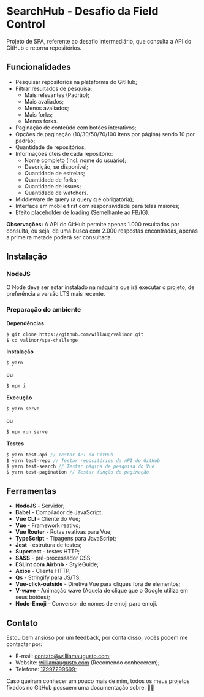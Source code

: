 # SearchHub - Desafio da Field Control

Projeto de SPA, referente ao desafio intermediário, que consulta a API do GitHub e retorna repositórios.

## Funcionalidades
- Pesquisar repositórios na plataforma do GitHub;
- Filtrar resultados de pesquisa:
  - Mais relevantes (Padrão);
  - Mais avaliados;
  - Menos avaliados;
  - Mais forks;
  - Menos forks.
- Paginação de conteúdo com botões interativos;
- Opções de paginação (10/30/50/70/100 itens por página) sendo 10 por padrão;
- Quantidade de repositórios;
- Informações úteis de cada repositório:
  - Nome completo (incl. nome do usuário);
  - Descrição, se disponível;
  - Quantidade de estrelas;
  - Quantidade de forks;
  - Quantidade de issues;
  - Quantidade de watchers.
- Middleware de query (a query **q** é obrigatória);
- Interface em mobile first com responsividade para telas maiores;
- Efeito placeholder de loading (Semelhante ao FB/IG).

**Observações:** A API do GitHub permite apenas 1.000 resultados por consulta, ou seja, de uma busca com 2.000 respostas encontradas, apenas a primeira metade poderá ser consultada.

## Instalação

### NodeJS
O Node deve ser estar instalado na máquina que irá executar o projeto, de preferência
a versão LTS mais recente.

### Preparação do ambiente
**Dependências**
```bash
$ git clone https://github.com/willaug/valinor.git
$ cd valinor/spa-challenge
```

**Instalação**
```bash
$ yarn
```
ou
```bash
$ npm i
```

**Execução**
```bash
$ yarn serve
```
ou
```bash
$ npm run serve
```

**Testes**
```javascript
$ yarn test-api // Testar API do GitHub
$ yarn test-repo // Testar repositórios da API do GitHub
$ yarn test-search // Testar página de pesquisa do Vue
$ yarn test-pagination // Testar função de paginação
```

## Ferramentas
- **NodeJS** - Servidor;
- **Babel** - Compilador de JavaScript;
- **Vue CLI** - Cliente do Vue;
- **Vue** - Framework reativo;
- **Vue Router** - Rotas reativas para Vue;
- **TypeScript** - Tipagens para JavaScript;
- **Jest** - estrutura de testes;
- **Supertest** - testes HTTP;
- **SASS** - pré-processador CSS;
- **ESLint com Airbnb** - StyleGuide;
- **Axios** - Cliente HTTP;
- **Qs** - Stringify para JS/TS;
- **Vue-click-outside** - Diretiva Vue para cliques fora de elementos;
- **V-wave** - Animação wave (Aquela de clique que o Google utiliza em seus botões);
- **Node-Emoji** - Conversor de nomes de emoji para emoji.



## Contato
Estou bem ansioso por um feedback, por conta disso, vocês podem me contactar por:
- E-mail: [contato@williamaugusto.com](mailto:contato@williamaugusto.com);
- Website: [williamaugusto.com](https://www.williamaugusto.com) (Recomendo conhecerem);
- Telefone: [17997299699](tel:5517997299699);

Caso queiram conhecer um pouco mais de mim, todos os meus projetos fixados no GitHub possuem uma documentação sobre. 🧑‍💻